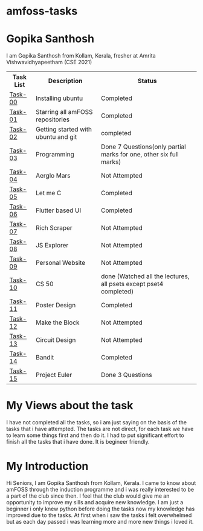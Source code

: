# amfoss-tasks
# Gopika Santhosh
<p>I am Gopika Santhosh from Kollam, Kerala, fresher at Amrita Vishwavidhyapeetham (CSE 2021)</p>
<table>
  <tr>
    <th>Task List</th>
    <th>Description</th>
    <th>Status</th>
  </tr>
  <tr>
    <td><a href="https://github.com/GopikaSanthosh/amfoss-tasks/tree/main/task-00">Task-00</a></td>
    <td>Installing ubuntu</td>
    <td>Completed</td>
  </tr>
  <tr>
    <td><a href="https://github.com/GopikaSanthosh/amfoss-tasks/tree/main/task-01">Task-01</a></td>
    <td>Starring all amFOSS repositories</td>
    <td>Completed</td>
  </tr>
  <tr>
    <td><a href="https://github.com/GopikaSanthosh/amfoss-tasks/tree/main/task-02">Task-02</a></td>
    <td>Getting started with ubuntu and git</td>
    <td>completed</td>
  </tr>
  <tr>
    <td><a href="https://github.com/GopikaSanthosh/amfoss-tasks/tree/main/task-03">Task-03</a></td>
    <td>Programming</td>
    <td>Done 7 Questions(only partial marks for one, other six full marks)</td>
  </tr>
  <tr>
    <td><a href="https://github.com/GopikaSanthosh/amfoss-tasks/tree/main/task-04">Task-04</a></td>
    <td>Aerglo Mars</td>
    <td>Not Attempted</td>
  </tr>
  <tr>
    <td><a href="https://github.com/GopikaSanthosh/amfoss-tasks/tree/main/task-05">Task-05</a></td>
    <td>Let me C</td>
    <td>Completed</td>
  </tr>
   <tr>
    <td><a href="https://github.com/GopikaSanthosh/amfoss-tasks/tree/main/task-06">Task-06</a></td>
    <td> Flutter based UI </td>
    <td>Completed</td>
  </tr>
   <tr>
    <td><a href="https://github.com/GopikaSanthosh/amfoss-tasks/tree/main/task-07">Task-07</a></td>
    <td>Rich Scraper</td>
    <td>Not Attempted</td>
  </tr>
   <tr>
    <td><a href="https://github.com/GopikaSanthosh/amfoss-tasks/tree/main/task-08">Task-08</a></td>
    <td>JS Explorer</td>
    <td>Not Attempted</td>
  </tr>
  <tr>
    <td><a href="https://github.com/GopikaSanthosh/amfoss-tasks/tree/main/task-09">Task-09</a></td>
    <td>Personal Website</td>
    <td>Not Attempted</td>
  </tr>
  <tr>
    <td><a href="https://github.com/GopikaSanthosh/amfoss-tasks/tree/main/task-10">Task-10</a></td>
    <td>CS 50</td>
    <td>done (Watched all the lectures, all psets except pset4 completed)</td>
  </tr>
   <tr>
    <td><a href="https://github.com/GopikaSanthosh/amfoss-tasks/tree/main/task-11">Task-11</a></td>
    <td>Poster Design</td>
    <td>Completed</td>
  </tr>
   <tr>
    <td><a href="https://github.com/GopikaSanthosh/amfoss-tasks/tree/main/task-12">Task-12</a></td>
    <td>Make the Block</td>
    <td>Not Attempted</td>
  </tr>
   <tr>
    <td><a href="https://github.com/GopikaSanthosh/amfoss-tasks/tree/main/task-13">Task-13</a></td>
    <td>Circuit Design</td>
    <td>Not Attempted</td>
  </tr>
   <tr>
    <td><a href="https://github.com/GopikaSanthosh/amfoss-tasks/tree/main/task-14">Task-14</a></td>
    <td>Bandit</td>
    <td>Completed</td>
  </tr>
   <tr>
    <td><a href="https://github.com/GopikaSanthosh/amfoss-tasks/tree/main/task-15">Task-15</a></td>
    <td>Project Euler</td>
    <td>Done 3 Questions</td>
  </tr>
</table>
<h1>My Views about the task</h1>
<p>I have not completed all the tasks, so i am just saying on the basis of the tasks that i have attempted. The tasks are not direct, for each task we have to learn some things first and then do it. I had to put significant effort to finish all the tasks that i have done. It is begineer friendly.</p>
<h1>My Introduction </h1>
<p>Hi Seniors, I am Gopika Santhosh from Kollam, Kerala. I came to know about amFOSS through the induction programme and i was really interested to be a part of the club since then. I feel that the club would give me an opportunity to improve my sills and acquire new knowledge. I am just a beginner i only knew python before doing the tasks now my knowledge has improved due to the tasks. At first when i saw the tasks i felt overwhelmed but as each day passed i was learning more and more new things i loved it.</p>
  
    
